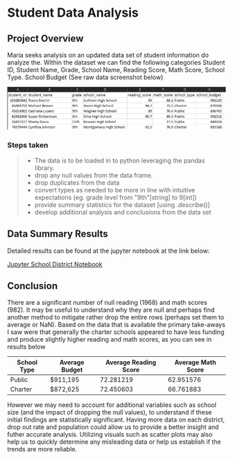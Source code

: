 # Student Data Analysis

## Project Overview
Maria seeks analysis on an updated data set of student information do analyze the. Within the dataset we can find the following categories Student ID, Student Name, Grade, School Name, Reading Score, Math Score, School Type. School Budget (See raw data screenshot below)

![Raw_Data_Screenshot](https://github.com/koenesjasmine/Module-4-Pandas/blob/main/Resources/Raw%20Data%20screenshot.PNG)

### Steps taken
> - The data is to be loaded in to python leveraging the pandas library. 
> - drop any null values from the data frame. 
> - drop duplicates from the data
> - convert types as needed to be more in line with intuitive expectations (eg. grade level from "9th"[string] to 9[int])
> - provide summary statistics for the dataset [using .describe()]
> - develop additional analysis and conclusions from the data set

## Data Summary Results
Detailed results can be found at the jupyter notebook at the link below:

[Jupyter School District Notebook](School_District_Analysis.ipynb)


## Conclusion

There are a significant number of null reading (1968) and math scores (982). It may be useful to understand why they are null and perhaps find another method to mitigate rather drop the entire rows (perhaps set them to average or NaN). Based on the data that is available the primary take-aways I saw were that generally the charter schools appeared to have less funding and produce slightly higher reading and math scores, as you can see in results below


|School Type  | Average Budget    | Average Reading Score | Average Math Score  |
|-------------|-------------------|-----------------------|---------------------|
|Public       |   $911,195        |72.281219              |   62.951576         |
|Charter      |   $872,625        |72.450603              |   66.761883         |


However we may need to account for additional variables such as school size (and the impact of dropping the null values), to understand if these initial findings are statistically significant. Having more data on each district, drop out rate and population could allow us to provide a better insight and futher accurate analysis. Utilizing visuals such as scatter plots may also help us to quickly determine any misleading data or help us establish if the trends are more reliable. 
